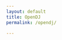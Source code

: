 ```yaml
---
layout: default
title: OpenDJ
permalink: /opendj/

---
```


<script>
        /* Create a titile called Select a DJ and play its music at random! */
    var title = document.createElement('h1');
    title.innerHTML = 'Select a DJ and play its music at random!';
    document.body.appendChild(title);

    /* Create two persons with its name and image: */
    var person1 = document.createElement('div');
    person1.innerHTML = '<img src="https://www.w3schools.com/howto/img_avatar2.png" alt="Avatar" style="width:100px;height:100px;">';
    person1.innerHTML += '<h2>DJ1</h2>';
    document.body.appendChild(person1);
    var person2 = document.createElement('div');
    person2.innerHTML = '<img src="https://www.w3schools.com/howto/img_avatar2.png" alt="Avatar" style="width:100px;height:100px;">';
    person2.innerHTML += '<h2>DJ2</h2>';
    document.body.appendChild(person2);

    /* Name: Hernan Cattaneo */
    var hernan = document.createElement('div');
    hernan.innerHTML = '<h3>Hernan Cattaneo</h3>';
    document.body.appendChild(hernan);

    /* Image: https://ege.electronicgroove.com/wp-content/uploads/2019/08/Hernan-Cattaneo.jpg */
    var hernanImage = document.createElement('img');
    hernanImage.src = 'https://ege.electronicgroove.com/wp-content/uploads/2019/08/Hernan-Cattaneo.jpg';
    hernanImage.alt = 'Hernan Cattaneo';
    hernanImage.style.width = '100px';
    hernanImage.style.height = '100px';
    document.body.appendChild(hernanImage);

    /* Name: deadmau5 */
    var deadmau5 = document.createElement('div');
    deadmau5.innerHTML = '<h3>deadmau5</h3>';
    document.body.appendChild(deadmau5);

    /* Image: https://i1.wp.com/socialgeek.co/wp-content/uploads/2014/05/Deadmau5-aplicacion-movil.jpg?resize=1000%2C600&ssl=1 */
    var deadmau5Image = document.createElement('img');
    deadmau5Image.src = 'https://i1.wp.com/socialgeek.co/wp-content/uploads/2014/05/Deadmau5-aplicacion-movil.jpg?resize=1000%2C600&ssl=1';
    deadmau5Image.alt = 'deadmau5';
    deadmau5Image.style.width = '100px';
    deadmau5Image.style.height = '100px';
    document.body.appendChild(deadmau5Image);

    /* Remove the two persons */
    document.body.removeChild(person1);
    document.body.removeChild(person2);

    /* Add a dropdown with these options: Hernan Cattaneo and deadmau5 */
    var dropdown = document.createElement('select');
    dropdown.innerHTML = '<option value="hernan">Hernan Cattaneo</option>';
    dropdown.innerHTML += '<option value="deadmau5">deadmau5</option>';
    document.body.appendChild(dropdown);

    /* Add a select button */
    var selectButton = document.createElement('button');
    selectButton.innerHTML = 'Select';
    document.body.appendChild(selectButton);

    /* When hit the select button, only show the name and image of the selected person */
    selectButton.addEventListener('click', function() {
    var selected = dropdown.options[dropdown.selectedIndex].value;
    if (selected == 'hernan') {
        document.body.removeChild(deadmau5);
        document.body.removeChild(deadmau5Image);
        document.body.appendChild(hernan);
        document.body.appendChild(hernanImage);
    } else if (selected == 'deadmau5') {
        document.body.removeChild(hernan);
        document.body.removeChild(hernanImage);
        document.body.appendChild(deadmau5);
        document.body.appendChild(deadmau5Image);
    }
    });
    /* Round the images */
    hernanImage.style.borderRadius = '50%';
    deadmau5Image.style.borderRadius = '50%';

    /* Center the content */
    document.body.style.textAlign = 'center';

    /* Make the dropdown and button fancy */
    dropdown.style.border = '1px solid black';
    dropdown.style.padding = '5px';
    selectButton.style.border = '1px solid black';
    selectButton.style.padding = '5px';

    /* Add a brief description of the character selected */
    var description = document.createElement('div');
    description.innerHTML = '<h3>Description</h3>';
    document.body.appendChild(description);

    /* Hernan Cattaneo: DJ from Argentina. Creator of Resident. */
    var hernanDescription = document.createElement('div');
    hernanDescription.innerHTML = '<p>Hernan Cattaneo is a DJ from Argentina. He is the creator of the music label, <a href="https://www.residentadvisor.net/label/2405-resident">Resident</a>.</p>';
    document.body.appendChild(hernanDescription);

    /* deadmau5: DJ from Canda, Creator of Strobe */
    var deadmau5Description = document.createElement('div');
    deadmau5Description.innerHTML = '<p>deadmau5 is a DJ from Canda. He is the creator of the music label, <a href="https://www.residentadvisor.net/label/2405-resident">Strobe</a>.</p>';
    document.body.appendChild(deadmau5Description);

    /* When hit the select button, only show the description of the selected person */
    selectButton.addEventListener('click', function() {
    var selected = dropdown.options[dropdown.selectedIndex].value;
    if (selected == 'hernan') {
        document.body.removeChild(deadmau5Description);
        document.body.appendChild(hernanDescription);
    } else if (selected == 'deadmau5') {
        document.body.removeChild(hernanDescription);
        document.body.appendChild(deadmau5Description);
    }
    });

    /* Remove the "Description" word */
    document.body.removeChild(description);

    /* Add a link to a youtube video of the selected character: */
    var youtube = document.createElement('a');
    youtube.href = 'https://www.youtube.com/watch?v=dQw4w9WgXcQ';
    youtube.innerHTML = '<h3>Youtube</h3>';
    document.body.appendChild(youtube);

    /* Hernan Cattaneo: https://www.youtube.com/watch?v=KbhSZor6C1g */
    var hernanYoutube = document.createElement('div');
    hernanYoutube.innerHTML = '<p>Hernan Cattaneo: <a href="https://www.youtube.com/watch?v=KbhSZor6C1g">https://www.youtube.com/watch?v=KbhSZor6C1g</a></p>';
    document.body.appendChild(hernanYoutube);

    /* deadmau5: https://www.youtube.com/watch?v=tKi9Z-f6qX4 */
    var deadmau5Youtube = document.createElement('div');
    deadmau5Youtube.innerHTML = '<p>deadmau5: <a href="https://www.youtube.com/watch?v=tKi9Z-f6qX4">https://www.youtube.com/watch?v=tKi9Z-f6qX4</a></p>';
    document.body.appendChild(deadmau5Youtube);

    /* When hit the select button, only show the youtube link of the selected person */
    selectButton.addEventListener('click', function() {
    var selected = dropdown.options[dropdown.selectedIndex].value;
    if (selected == 'hernan') {
        document.body.removeChild(deadmau5Youtube);
        document.body.appendChild(hernanYoutube);
    } else if (selected == 'deadmau5') {
        document.body.removeChild(hernanYoutube);
        document.body.appendChild(deadmau5Youtube);
    }
    });

    /* Remove the "Youtube" word */
    document.body.removeChild(youtube);

    /* Create a dark background but body background keep it white */
    document.body.style.backgroundColor = 'black';

    /* Make text white */
    document.body.style.color = 'white';

    /* Change deadmau5 image to: https://i.ytimg.com/vi/O1Bi3tS1Aa4/maxresdefault.jpg */
    deadmau5Image.src = 'https://i.ytimg.com/vi/O1Bi3tS1Aa4/maxresdefault.jpg';

    /* Make it italics */
    notravarius.style.fontStyle = 'italic';

    /* Add a footer: created by notravarius */
    var footer = document.createElement('div');
    footer.innerHTML = '<p>created by notravarius</p>';
    document.body.appendChild(footer);

    /* Put the footer at the bottom */
    footer.style.position = 'absolute';
    footer.style.bottom = '0';

    /* Center the footer */
    footer.style.textAlign = 'center';

</script>





